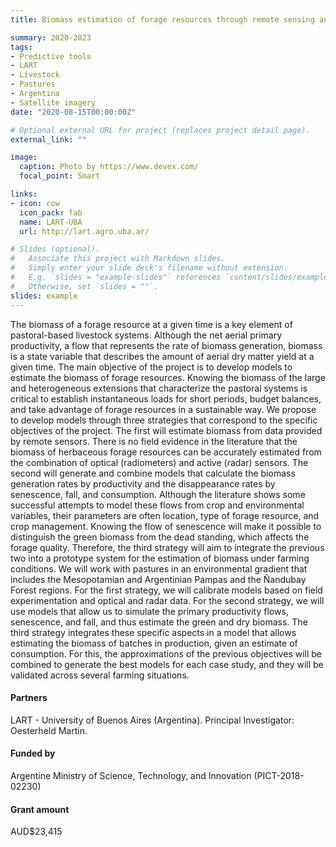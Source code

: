 ```yaml
---
title: Biomass estimation of forage resources through remote sensing and process-based crop models

summary: 2020-2023
tags:
- Predictive tools
- LART
- Livestock
- Pastures
- Argentina
- Satellite imagery
date: "2020-08-15T00:00:00Z"

# Optional external URL for project (replaces project detail page).
external_link: ""

image:
  caption: Photo by https://www.devex.com/
  focal_point: Smart

links:
- icon: cow
  icon_pack: fab
  name: LART-UBA
  url: http://lart.agro.uba.ar/

# Slides (optional).
#   Associate this project with Markdown slides.
#   Simply enter your slide deck's filename without extension.
#   E.g. `slides = "example-slides"` references `content/slides/example-slides.md`.
#   Otherwise, set `slides = ""`.
slides: example
---
```


The biomass of a forage resource at a given time is a key element of pastoral-based livestock systems. Although the net aerial primary productivity, a flow that represents the rate of biomass generation, biomass is a state variable that describes the amount of aerial dry matter yield at a given time. The main objective of the project is to develop models to estimate the biomass of forage resources. Knowing the biomass of the large and heterogeneous extensions that characterize the pastoral systems is critical to establish instantaneous loads for short periods, budget balances, and take advantage of forage resources in a sustainable way. We propose to develop models through three strategies that correspond to the specific objectives of the project. The first will estimate biomass from data provided by remote sensors. There is no field evidence in the literature that the biomass of herbaceous forage resources can be accurately estimated from the combination of optical (radiometers) and active (radar) sensors. The second will generate and combine models that calculate the biomass generation rates by productivity and the disappearance rates by senescence, fall, and consumption. Although the literature shows some successful attempts to model these flows from crop and environmental variables, their parameters are often location, type of forage resource, and crop management. Knowing the flow of senescence will make it possible to distinguish the green biomass from the dead standing, which affects the forage quality. Therefore, the third strategy will aim to integrate the previous two into a prototype system for the estimation of biomass under farming conditions. We will work with pastures in an environmental gradient that includes the Mesopotamian and Argentinian Pampas and the Ñandubay Forest regions. For the first strategy, we will calibrate models based on field experimentation and optical and radar data. For the second strategy, we will use models that allow us to simulate the primary productivity flows, senescence, and fall, and thus estimate the green and dry biomass. The third strategy integrates these specific aspects in a model that allows estimating the biomass of batches in production, given an estimate of consumption. For this, the approximations of the previous objectives will be combined to generate the best models for each case study, and they will be validated across several farming situations.

#### Partners
LART - University of Buenos Aires (Argentina). Principal Investigator: Oesterheld Martin.

#### Funded by
Argentine Ministry of Science, Technology, and Innovation (PICT-2018- 02230)

#### Grant amount
AUD$23,415